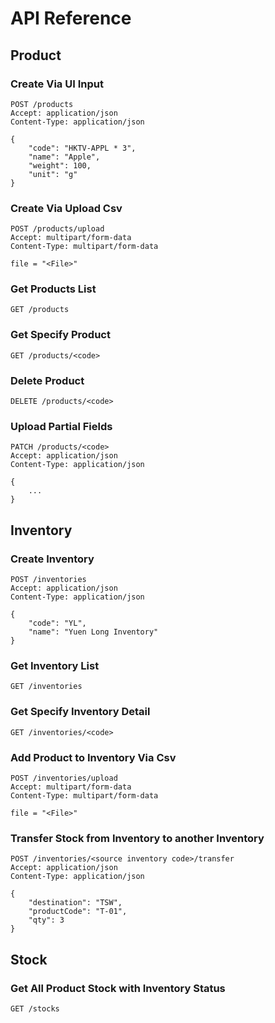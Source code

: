 # API Reference

## Product

### Create Via UI Input

```
POST /products
Accept: application/json
Content-Type: application/json

{
    "code": "HKTV-APPL * 3",
    "name": "Apple",
    "weight": 100,
    "unit": "g"
}
```

### Create Via Upload Csv

```
POST /products/upload
Accept: multipart/form-data
Content-Type: multipart/form-data

file = "<File>"
```

### Get Products List

```
GET /products
```

### Get Specify Product

```
GET /products/<code>
```

### Delete Product

```
DELETE /products/<code>
```

### Upload Partial Fields

```
PATCH /products/<code>
Accept: application/json
Content-Type: application/json

{
    ...
}
```

## Inventory

### Create Inventory

```
POST /inventories
Accept: application/json
Content-Type: application/json

{
    "code": "YL",
    "name": "Yuen Long Inventory"
}
```

### Get Inventory List

```
GET /inventories
```

### Get Specify Inventory Detail

```
GET /inventories/<code>
```

### Add Product to Inventory Via Csv

```
POST /inventories/upload
Accept: multipart/form-data
Content-Type: multipart/form-data

file = "<File>"
```

### Transfer Stock from Inventory to another Inventory

```
POST /inventories/<source inventory code>/transfer
Accept: application/json
Content-Type: application/json

{
    "destination": "TSW",
    "productCode": "T-01",
    "qty": 3
}
```

## Stock

### Get All Product Stock with Inventory Status

```
GET /stocks
```
